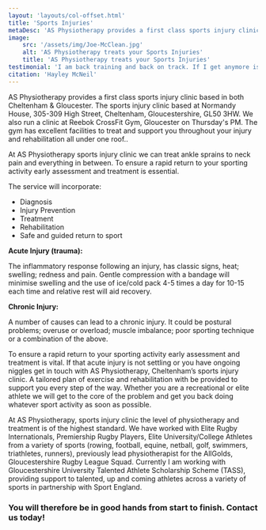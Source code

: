```yaml
---
layout: 'layouts/col-offset.html'
title: 'Sports Injuries'
metaDesc: 'AS Physiotherapy provides a first class sports injury clinic based in both Cheltenham & Gloucester'
image:
    src: '/assets/img/Joe-McClean.jpg'
    alt: 'AS Physiotherapy treats your Sports Injuries'
    title: 'AS Physiotherapy treats your Sports Injuries'
testimonial: 'I am back training and back on track. If I get anymore issues I will not hesitate to book back in.'
citation: 'Hayley McNeil'
---
```

AS Physiotherapy provides a first class sports injury clinic based in both Cheltenham & Gloucester. The sports injury clinic based at Normandy House, 305-309 High Street, Cheltenham, Gloucestershire, GL50 3HW. We also run a clinic at Reebok CrossFit Gym, Gloucester on Thursday's PM. The gym has excellent facilities to treat and support you throughout your injury and rehabilitation all under one roof..

At AS Physiotherapy sports injury clinic we can treat ankle sprains to neck pain and everything in between.  To ensure a rapid return to your sporting activity early assessment and treatment is essential.

The service will incorporate:

- Diagnosis
- Injury Prevention
- Treatment
- Rehabilitation
- Safe and guided return to sport

**Acute Injury (trauma):**

The inflammatory response following an injury, has classic signs, heat; swelling; redness and pain.  Gentle compression with a bandage will minimise swelling and the use of ice/cold pack 4-5 times a day for 10-15 each time and relative rest will aid recovery.

**Chronic Injury:**

A number of causes can lead to a chronic injury.  It could be postural problems; overuse or overload; muscle imbalance; poor sporting technique or a combination of the above.

To ensure a rapid return to your sporting activity early assessment and treatment is vital.  If that acute injury is not settling or you have ongoing niggles get in touch with AS Physiotherapy, Cheltenham’s sports injury clinic.  A tailored plan of exercise and rehabilitation with be provided to support you every step of the way.  Whether you are a recreational or elite athlete we will get to the core of the problem and get you back doing whatever sport activity as soon as possible.

At AS Physiotherapy, sports injury clinic the level of physiotherapy and treatment is of the highest standard.  We have worked with Elite Rugby Internationals, Premiership Rugby Players, Elite University/College Athletes from a variety of sports (rowing, football, equine, netball, golf, swimmers, triathletes, runners), previously lead physiotherapist for the AllGolds, Gloucestershire Rugby League Squad. Currently I am working with Gloucestershire University Talented Athlete Scholarship Scheme (TASS), providing support to talented, up and coming athletes across a variety of sports in partnership with Sport England.

### You will therefore be in good hands from start to finish. Contact us today!
